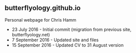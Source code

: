 ## butterflyology.github.io
Personal webpage for Chris Hamm

* 23 July 2016 - Initial commit (migration from previous site, butterflyology.net)
* 7 September 2016 - Updated site and files
* 15 September 2016 - Updated CV to 31 August version
